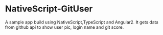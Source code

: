 # NativeScript-GitUser
A sample app build using NativeScript,TypeScript and Angular2. It gets data from github api to show user pic, login name and git score.
